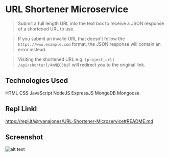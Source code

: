 # URL Shortener Microservice

> Submit a full length URL into the text box to receive a JSON response of a shortened URL to use.

> If you submit an invalid URL that doesn't follow the `https://www.example.com` format, the JSON response will contain an error instead. 

> Visiting the shortened URL e.g. `[project_url] /api/shorturl/4mNEO3biF` will redirect you to the original link.

## Technologies Used

HTML CSS JavaScript NodeJS ExpressJS MongoDB Mongoose 

## Repl Linkl

https://repl.it/@ryanajones/URL-Shortener-Microservice#README.md

## Screenshot

![alt text](https://i.imgur.com/1kOrKv6.png)
